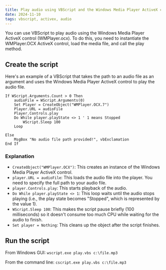 ```yaml
---
title: Play audio using VBScript and the Windows Media Player ActiveX control
date: 2024-11-10
tags: vbscript, activex, audio
---
```

You can use VBScript to play audio using the Windows Media Player ActiveX control (WMPlayer.ocx). To do this, you need to instantiate the WMPlayer.OCX ActiveX control, load the media file, and call the play method.

## Create the script
Here's an example of a VBScript that takes the path to an audio file as an argument and uses the Windows Media Player ActiveX control to play the audio file.

```
If WScript.Arguments.Count > 0 Then
    audioFile = WScript.Arguments(0)
	Set Player = CreateObject("WMPlayer.OCX.7")
	Player.URL = audioFile
	Player.Controls.play
	Do While player.playState <> 1 ' 1 means Stopped
		WScript.Sleep 100
	Loop

Else
    MsgBox "No audio file path provided!", vbExclamation
End If
```

### Explanation
- `CreateObject("WMPlayer.OCX")`: This creates an instance of the Windows Media Player ActiveX control.
- `player.URL = audioFile`: This loads the audio file into the player. You need to specify the full path to your audio file.
- `player.Controls.play`: This starts playback of the audio.
- `Do While player.playState <> 1`: This loop waits until the audio stops playing (i.e., the play state becomes "Stopped", which is represented by the value 1).
- `WScript.Sleep 100`: This makes the script pause briefly (100 milliseconds) so it doesn't consume too much CPU while waiting for the audio to finish.
- `Set player = Nothing`: This cleans up the object after the script finishes.

## Run the script
From Windows GUI: `wscript.exe play.vbs c:\file.mp3`

From the command line: `cscript.exe play.vbs c:\file.mp3`